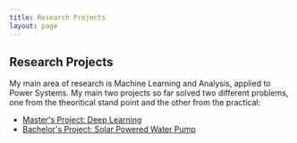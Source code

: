 ```yaml
---
title: Research Projects
layout: page
---
```


## Research Projects

My main area of research is Machine Learning and Analysis, applied to Power Systems. My main two projects so far solved two different problems, one from the theoritical stand point and the other from the practical:
* [Master's Project: Deep Learning ](JLuengo_MEng.html)
* [Bachelor's Project: Solar Powered Water Pump](JLuengo_BSc.html)